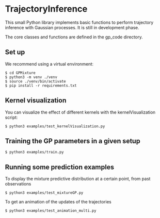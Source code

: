 # TrajectoryInference

This small Python library implements basic functions to perform trajectory inference with Gaussian processes. It is still in development phase.

The core classes and functions are defined in the gp_code directory.

## Set up

We recommend using a virtual environment:


```
$ cd GPMixture
$ python3 -m venv ./venv
$ source ./venv/bin/activate
$ pip install -r requirements.txt
```

## Kernel visualization

You can visualize the effect of different kernels with the kernelVisualization script:

```
$ python3 examples/test_kernelVisualization.py
```

## Training the GP parameters in a given setup

```
$ python3 examples/train.py
```

## Running some prediction examples
To display the mixture predictive distribution at a certain point, from past observations  
```
$ python3 examples/test_mixtureGP.py
```

To get an animation of the updates of the trajectories
```
$ python3 examples/test_animation_multi.py
```
